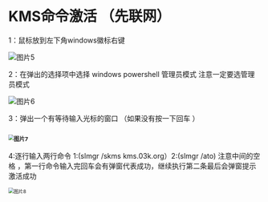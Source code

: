 # KMS命令激活 （先联网）



1：鼠标放到左下角windows徽标右键

![图片5](https://tva1.sinaimg.cn/large/e6c9d24ely1h1kv0cgo9sj20850aha9y.jpg)

2：在弹出的选择项中选择 windows powershell 管理员模式 注意一定要选管理员模式

![图片6](https://tva1.sinaimg.cn/large/e6c9d24ely1h1kv13z3x0j205f0bcaa4.jpg)

3：弹出一个有等待输入光标的窗口 （如果没有按一下回车 ）

### <img src="https://tva1.sinaimg.cn/large/e6c9d24ely1h1kv1suqdlj20nx0kegmd.jpg" alt="图片7" style="zoom: 67%;" />  

4:逐行输入两行命令 1:(slmgr /skms kms.03k.org）2:(slmgr /ato) 注意中间的空格 ，第一行命令输入完回车会有弹窗代表成功，继续执行第二条最后会弹窗提示激活成功

<img src="https://tva1.sinaimg.cn/large/e6c9d24ely1h1kv35ilzcj20nv0kcdgo.jpg" alt="图片8" style="zoom: 67%;" />







